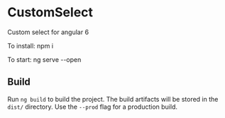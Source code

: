 # CustomSelect

Custom select for angular 6

To install:
npm i

To start:
ng serve --open

## Build

Run `ng build` to build the project. The build artifacts will be stored in the `dist/` directory. Use the `--prod` flag for a production build.
